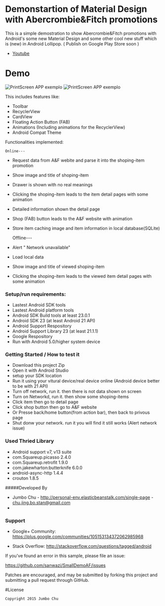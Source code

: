 
# Demonstartion of Material Design with Abercrombie&Fitch promotions

This is a simple demostration to show Abercrombie&Fitch promotions with Android's some new Material Design and some other cool new stuff which is (new) in Android Lollipop. ( Publish on Google Play Store soon )

* [Youtube](https://youtu.be/gN7NpyFjwdw)

# Demo

![PrintScreen APP exemplo](https://cloud.githubusercontent.com/assets/9556537/10978104/1f4feb0e-83c3-11e5-8fac-83e1be0fb5c2.png)
![PrintScreen APP exemplo](https://cloud.githubusercontent.com/assets/9556537/10978103/1d0b08e2-83c3-11e5-913b-7c9908e89b6a.png)


This includes features like:
- Toolbar
- RecyclerView
- CardView
- Floating Action Button (FAB)
- Animations (Including animations for the RecyclerView)
- Android Compat Theme

Functionalities implemented:

	Online---
- Request data from A&F webite and parse it into the shoping-item promotion
- Show image and title of shoping-item 
- Drawer is shown with no real meanings
- Clicking the shoping-item leads to the item detail pages with some animation
- Detailed information shown the detail page
- Shop (FAB) button leads to the A&F website with animation
- Store item caching image and item information in local database(SQLite)

	Offline---
- Alert " Network unavailable"
- Load local data
- Show image and title of viewed shoping-item 
- Clicking the shoping-item leads to the viewed item detail pages with some animation

### Setup/run requirements:
- Lastest Android SDK tools 
- Lastest Android platform tools
- Android SDK Build tools at least 23.0.1
- Android SDK 23 (at least Android 21 API)
- Android Support Respository
- Android Support Library 23 (at least 21.1.1)
- Google Respository
- Run with Android 5.0/higher system device

### Getting Started / How to test it

- Download this project Zip
- Open it with Android Studio
- setup your SDK location
- Run it using your vitural device/real device online (Android device better to be with 21 API)
- Turn off network, run it. then there is not data shown on screen
- Turn on Networkd, run it. then show some shoping-items
- Click item then go to detail page
- Click shop button then go to A&F website
- Or Presse back/home button(from action bar), then back to privous page
- Shut donw your network. run it you will find it still works (Alert network issue)

### Used Thried Library

- Android support v7, v13 suite
- com.Squareup.picasso 2.4.0
- com.Squareup.retrofit 1.9.0
- com.jakewharton:butterknife 6.0.0
- android-async-http 1.4.4
- crouton 1.8.5


#####Developed By
* Jumbo Chu - http://personal-env.elasticbeanstalk.com/single-page - <chu.jing.bo.stan@gmail.com>
* 
### Support

- Google+ Community: https://plus.google.com/communities/105153134372062985968

- Stack Overflow: http://stackoverflow.com/questions/tagged/android

If you've found an error in this sample, please file an issue:

https://github.com/sanwazi/SmallDemoAF/issues

Patches are encouraged, and may be submitted by forking this project and
submitting a pull request through GitHub.


#License

    Copyright 2015 Jumbo Chu



